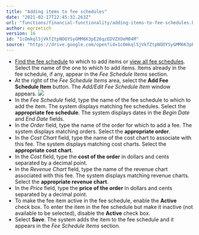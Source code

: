 ```yaml
---
title: "Adding items to fee schedules"
date: "2021-02-17T22:45:32.263Z"
url: "functions/financial-functionality/adding-items-to-fee-schedules.html"
author: egrzetich
version: 16
id: "1cOmkqlSjVkfZtpNOOYSyGMM6K3pE26qzEDVZXOeM04M"
source: "https://drive.google.com/open?id=1cOmkqlSjVkfZtpNOOYSyGMM6K3pE26qzEDVZXOeM04M"
---
```

* [Find the fee schedule](finding-fee-schedules.html) to which to add items or [view all fee schedules](viewing-all-fee-schedules.html). Select the name of the one to which to add items. Items already in the fee schedule, if any, appear in the <em>Fee Schedule Items</em> section.
* At the right of the <em>Fee Schedule Items</em> area, select the <strong>Add Fee Schedule Item</strong> button. The <em>Add/Edit Fee Schedule Item</em> window appears.  ![](adding-items-to-fee-schedules.images/image1.png)
* In the <em>Fee Schedule</em> field, type the name of the fee schedule to which to add the item. The system displays matching fee schedules. Select the <strong>appropriate fee schedule</strong>. The system displays dates in the <em>Begin Date</em> and <em>End Date</em> fields.
* In the <em>Order</em> field, type the name of the order for which to add a fee. The system displays matching orders. Select the <strong>appropriate order</strong>.
* In the <em>Cost Chart</em> field, type the name of the cost chart to associate with this fee. The system displays matching cost charts. Select the <strong>appropriate cost chart</strong>.
* In the <em>Cost</em> field, type the <strong>cost of the order</strong> in dollars and cents separated by a decimal point.
* In the <em>Revenue Chart</em> field, type the name of the revenue chart associated with this fee. The system displays matching revenue charts. Select the <strong>appropriate revenue chart</strong>.
* In the <em>Price</em> field, type the <strong>price of the order</strong> in dollars and cents separated by a decimal point.
* To make the fee item active in the fee schedule, enable the <strong>Active</strong> check box. To enter the item in the fee schedule but make it inactive (not available to be selected), disable the <strong>Active</strong> check box. 
* Select <strong>Save</strong>. The system adds the item to the fee schedule and it appears in the <em>Fee Schedule Items</em> section.
